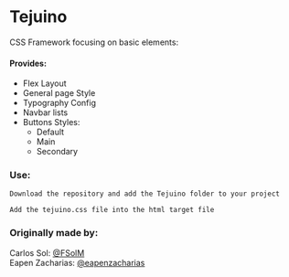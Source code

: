 # Tejuino
CSS Framework focusing on basic elements:

#### Provides:
<ul>
  <li>Flex Layout</li>
  <li>General page Style</li>
  <li>Typography Config</li>
  <li>Navbar lists</li>
  <li>Buttons Styles:
    <ul>
      <li>Default</li>
      <li>Main</li>
      <li>Secondary</li>
    </ul>
  </li>
</ul>

### Use:
```
Download the repository and add the Tejuino folder to your project

Add the tejuino.css file into the html target file
```

### Originally made by:
Carlos Sol: <a href="https://github.com/FSolM">@FSolM</a><br>
Eapen Zacharias: <a href="https://github.com/eapenzacharias">@eapenzacharias</a>
